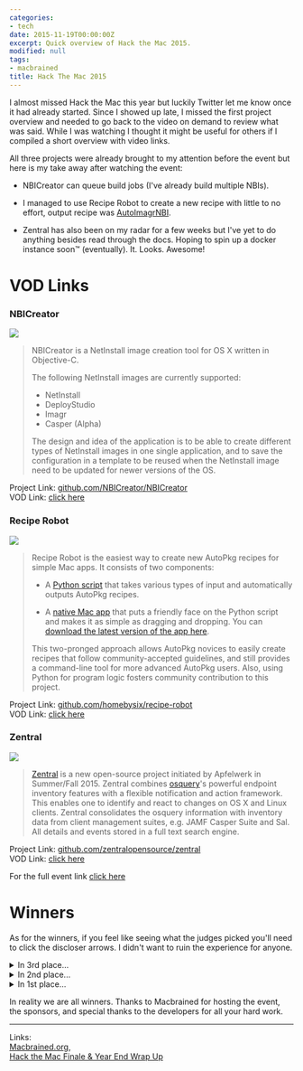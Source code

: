 ```yaml
---
categories:
- tech
date: 2015-11-19T00:00:00Z
excerpt: Quick overview of Hack the Mac 2015.
modified: null
tags:
- macbrained
title: Hack The Mac 2015
---
```


I almost missed Hack the Mac this year but luckily Twitter let me know once it had already started. Since I showed up late, I missed the first project overview and needed to go back to the video on demand to review what was said. While I was watching I thought it might be useful for others if I compiled a short overview with video links.  

All three projects were already brought to my attention before the event but here is my take away after watching the event:

* NBICreator can queue build jobs (I've already build multiple NBIs).

* I managed to use Recipe Robot to create a new recipe with little to no effort, output recipe was [AutoImagrNBI](https://github.com/autopkg/clburlison-recipes/tree/master/AutoImagrNBI).

* Zentral has also been on my radar for a few weeks but I've yet to do anything besides read through the docs. Hoping to spin up a docker instance soon™ (eventually). It. Looks. Awesome!


# VOD Links

### NBICreator

<a href="http://www.ustream.tv/recorded/77932147#to00:09:25">![](/images/2015-10-19/nbi.png)</a>

  > NBICreator is a NetInstall image creation tool for OS X written in Objective-C.
  >
  > The following NetInstall images are currently supported:
  >
  > * NetInstall
  > * DeployStudio
  > * Imagr
  > * Casper (Alpha)
  >
  > The design and idea of the application is to be able to create different types of NetInstall images in one single application, and to save the configuration in a template to be reused when the NetInstall image need to be updated for newer versions of the OS.

Project Link: [github.com/NBICreator/NBICreator](https://github.com/NBICreator/NBICreator)  
VOD Link: [click here](http://www.ustream.tv/recorded/77932147#to00:09:25)

### Recipe Robot

<a href="http://www.ustream.tv/recorded/77932147#to00:24:12">![](/images/2015-10-19/robot.png)</a>

  > Recipe Robot is the easiest way to create new AutoPkg recipes for simple Mac apps. It consists of two components:
  >
  > * A [Python script](https://github.com/homebysix/recipe-robot#python-script-usage) that takes various types of input and automatically outputs AutoPkg recipes.
  >
  > * A [native Mac app](https://github.com/homebysix/recipe-robot#mac-app-usage) that puts a friendly face on the Python script and makes it as simple as dragging and dropping. You can [download the latest version of the app here](https://github.com/homebysix/recipe-robot/releases/latest).
  >
  > This two-pronged approach allows AutoPkg novices to easily create recipes that follow community-accepted guidelines, and still provides a command-line tool for more advanced AutoPkg users. Also, using Python for program logic fosters community contribution to this project.

Project Link: [github.com/homebysix/recipe-robot](https://github.com/homebysix/recipe-robot)  
VOD Link: [click here](http://www.ustream.tv/recorded/77932147#to00:24:12)

### Zentral

<a href="http://www.ustream.tv/recorded/77932147#to00:32:45">![](/images/2015-10-19/zentral.png)</a>

  > [Zentral](https://github.com/zentralopensource/zentral) is a new open-source project initiated by Apfelwerk in Summer/Fall 2015. Zentral combines [osquery](https://osquery.io/)'s powerful endpoint inventory features with a flexible notification and action framework. This enables one to identify and react to changes on OS X and Linux clients. Zentral consolidates the osquery information with inventory data from client management suites, e.g. JAMF Casper Suite and Sal. All details and events stored in a full text search engine.

Project Link: [github.com/zentralopensource/zentral](https://github.com/zentralopensource/zentral)  
VOD Link: [click here](http://www.ustream.tv/recorded/77932147#to00:32:45)


For the full event link [click here](http://www.ustream.tv/recorded/77932147)

# Winners

As for the winners, if you feel like seeing what the judges picked you'll need to click the discloser arrows. I didn't want to ruin the experience for anyone.

<article>

<details>
  <summary>In 3rd place...</summary>
  <p>Zentral</p>
</details>
<details>
  <summary>In 2nd place...</summary>
  <p>NBICreator</p>
</details>
<details>
  <summary>In 1st place...</summary>
  <p>Recipe Robot</p>
</details>


</article>


In reality we are all winners. Thanks to Macbrained for hosting the event, the sponsors, and special thanks to the developers for all your hard work.

---

Links:  
[Macbrained.org](http://macbrained.org/),  
[Hack the Mac Finale & Year End Wrap Up](http://macbrained.org/event/hack-the-mac-finale-year-end-wrap-up/)
